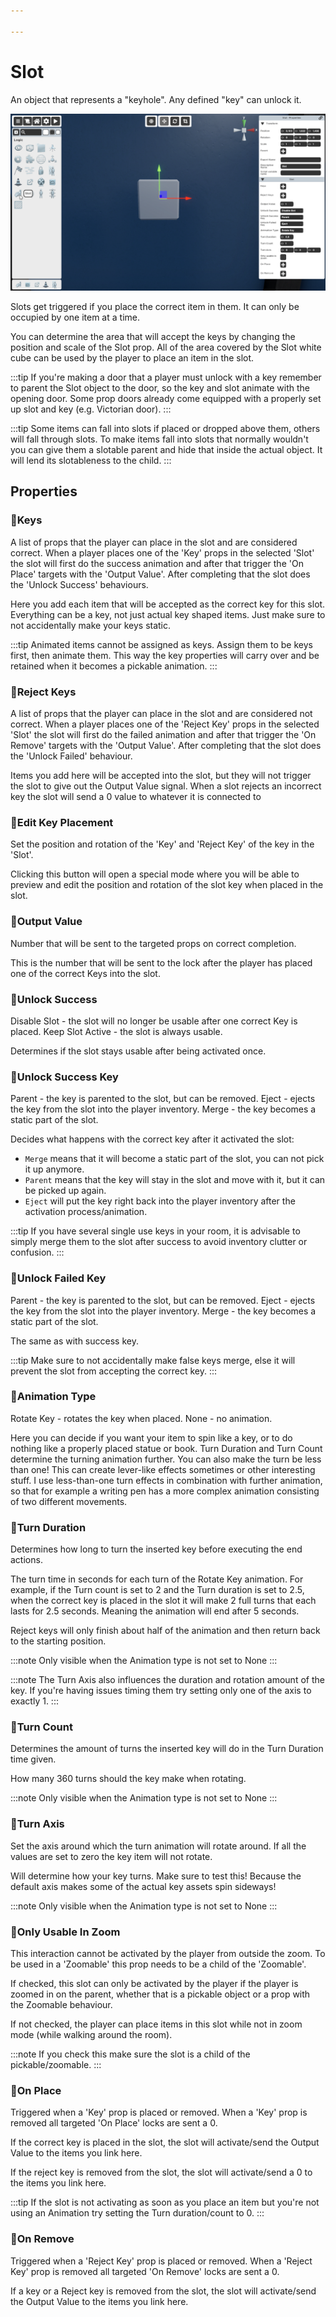 ```yaml
---

---
```


# Slot

An object that represents a "keyhole". Any defined "key" can unlock it.

![Slot Selector](./img/Slot-Selector.png)

Slots get triggered if you place the correct item in them. It can only be occupied by one item at a time.

You can determine the area that will accept the keys by changing the position and scale of the Slot prop. All of the area covered by the Slot white cube can be used by the player to place an item in the slot. 

:::tip
If you're making a door that a player must unlock with a key remember to parent the Slot object to the door, so the key and slot animate with the opening door. Some prop doors already come equipped with a properly set up slot and key (e.g. Victorian door).
:::

:::tip
Some items can fall into slots if placed or dropped above them, others will fall through slots. To make items fall into slots that normally wouldn't you can give them a slotable parent and hide that inside the actual object. It will lend its slotableness to the child.
:::

## Properties

### :small_orange_diamond:Keys

<div className="highlight-div">
A list of props that the player can place in the slot and are considered correct. When a player places one of the 'Key' props in the selected 'Slot' the slot will first do the success animation and after that trigger the 'On Place' targets with the 'Output Value'. After completing that the slot does the 'Unlock Success' behaviours.
</div>

Here you add each item that will be accepted as the correct key for this slot. Everything can be a key, not just actual key shaped items. Just make sure to not accidentally make your keys static.

:::tip
Animated items cannot be assigned as keys. Assign them to be keys first, then animate them. This way the key properties will carry over and be retained when it becomes a pickable animation.
:::

### :small_orange_diamond:Reject Keys

<div className="highlight-div">
	A list of props that the player can place in the slot and are considered not correct. When a player places one of the 'Reject Key' props in the selected 'Slot' the slot will first do the failed animation and after that trigger the 'On Remove' targets with the 'Output Value'. After completing that the slot does the 'Unlock Failed' behaviour.
</div>

Items you add here will be accepted into the slot, but they will not trigger the slot to give out the Output Value signal. When a slot rejects an incorrect key the slot will send a 0 value to whatever it is connected to


### :small_orange_diamond:Edit Key Placement
<div className="highlight-div">
Set the position and rotation of the 'Key' and 'Reject Key' of the key in the 'Slot'.
</div>

Clicking this button will open a special mode where you will be able to preview and edit the position and rotation of the slot key when placed in the slot. 

### :small_orange_diamond:Output Value

<div className="highlight-div">
Number that will be sent to the targeted props on correct completion.
</div>

This is the number that will be sent to the lock after the player has placed one of the correct Keys into the slot.

### :small_orange_diamond:Unlock Success

<div className="highlight-div">
Disable Slot - the slot will no longer be usable after one correct Key is placed.
Keep Slot Active - the slot is always usable.
</div>

Determines if the slot stays usable after being activated once.

### :small_orange_diamond:Unlock Success Key

<div className="highlight-div">
Parent - the key is parented to the slot, but can be removed. 
Eject - ejects the key from the slot into the player inventory.
Merge - the key becomes a static part of the slot.
</div>

Decides what happens with the correct key after it activated the slot:

- `Merge` means that it will become a static part of the slot, you can not pick it up anymore.
- `Parent` means that the key will stay in the slot and move with it, but it can be picked up again.
- `Eject` will put the key right back into the player inventory after the activation process/animation.

:::tip
If you have several single use keys in your room, it is advisable to simply merge them to the slot after success to avoid inventory clutter or confusion.
:::

### :small_orange_diamond:Unlock Failed Key

<div className="highlight-div">
Parent - the key is parented to the slot, but can be removed. 
Eject - ejects the key from the slot into the player inventory.
Merge - the key becomes a static part of the slot.
</div>

The same as with success key. 

:::tip
Make sure to not accidentally make false keys merge, else it will prevent the slot from accepting the correct key.
:::

### :small_orange_diamond:Animation Type

<div className="highlight-div">
Rotate Key - rotates the key when placed. 
None - no animation.
</div>

Here you can decide if you want your item to spin like a key, or to do nothing like a properly placed statue or book. Turn Duration and Turn Count determine the turning animation further. You can also make the turn be less than one! This can create lever-like effects sometimes or other interesting stuff. I use less-than-one turn effects in combination with further animation, so that for example a writing pen has a more complex animation consisting of two different movements.


### :small_orange_diamond:Turn Duration

<div className="highlight-div">
Determines how long to turn the inserted key before executing the end actions.
</div>

The turn time in seconds for each turn of the Rotate Key animation. For example, if the Turn count is set to 2 and the Turn duration is set to 2.5, when the correct key is placed in the slot it will make 2 full turns that each lasts for 2.5 seconds. Meaning the animation will end after 5 seconds.

Reject keys will only finish about half of the animation and then return back to the starting position.

:::note
Only visible when the Animation type is not set to None
:::

:::note
The Turn Axis also influences the duration and rotation amount of the key. If you're having issues timing them try setting only one of the axis to exactly 1.
:::

### :small_orange_diamond:Turn Count

<div className="highlight-div">
Determines the amount of turns the inserted key will do in the Turn Duration time given.
</div>

How many 360 turns should the key make when rotating.

:::note
Only visible when the Animation type is not set to None
:::

### :small_orange_diamond:Turn Axis

<div className="highlight-div">
Set the axis around which the turn animation will rotate around. If all the values are set to zero the key item will not rotate.
</div>

Will determine how your key turns. Make sure to test this! Because the default axis makes some of the actual key assets spin sideways!

:::note
Only visible when the Animation type is not set to None
:::

### :small_orange_diamond:Only Usable In Zoom

<div className="highlight-div">
This interaction cannot be activated by the player from outside the zoom. To be used in a 'Zoomable' this prop needs to be a child of the 'Zoomable'.
</div>

If checked, this slot can only be activated by the player if the player is zoomed in on the parent, whether that is a pickable object or a prop with the Zoomable behaviour.

If not checked, the player can place items in this slot while not in zoom mode (while walking around the room).

:::note
If you check this make sure the slot is a child of the pickable/zoomable.
:::

### :small_orange_diamond:On Place

<div className="highlight-div">
Triggered when a 'Key' prop is placed or removed. When a 'Key' prop is removed all targeted 'On Place' locks are sent a 0.
</div>

If the correct key is placed in the slot, the slot will activate/send the Output Value to the items you link here.

If the reject key is removed from the slot, the slot will activate/send a 0 to the items you link here.

:::tip
If the slot is not activating as soon as you place an item but you're not using an Animation try setting the Turn duration/count to 0.
:::

### :small_orange_diamond:On Remove

<div className="highlight-div">
Triggered when a 'Reject Key' prop is placed or removed. When a 'Reject Key' prop is removed all targeted 'On Remove' locks are sent a 0.
</div>

If a key or a Reject key is removed from the slot, the slot will activate/send the Output Value to the items you link here.
